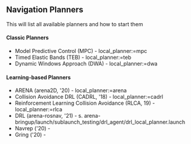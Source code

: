 ## Navigation Planners
This will list all available planners and how to start them

#### Classic Planners
- Model Predictive Control (MPC) - local_planner:=mpc
- Timed Elastic Bands (TEB) - local_planner:=teb
- Dynamic Windows Approach (DWA) - local_planner:=dwa

#### Learning-based Planners
- ARENA (arena2D, '20) - local_planner:=arena
- Collision Avoidance DRL (CADRL, '18) - local_planner:=cadrl
- Reinforcement Learning Collision Avoidance (RLCA, 19) - local_planner:=rlca
- DRL (arena-rosnav, '21) - s. arena-bringup/launch/sublaunch_testing/drl_agent/drl_local_planner.launch 
- Navrep ('20) - 
- Gring ('20) -
